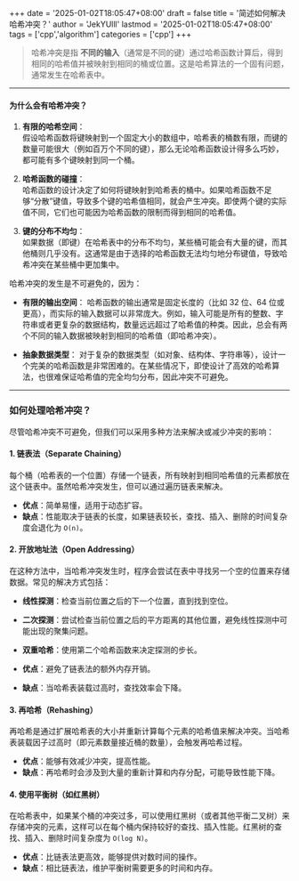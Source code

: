 +++
date = '2025-01-02T18:05:47+08:00'
draft = false
title = '简述如何解决哈希冲突？'
author = 'JekYUlll'
lastmod = '2025-01-02T18:05:47+08:00'
tags = ['cpp','algorithm']
categories = ['cpp']
+++

> 哈希冲突是指 **不同的输入**（通常是不同的键）通过哈希函数计算后，得到相同的哈希值并被映射到相同的桶或位置。这是哈希算法的一个固有问题，通常发生在哈希表中。

---

#### **为什么会有哈希冲突？**

1. **有限的哈希空间**：  
   假设哈希函数将键映射到一个固定大小的数组中，哈希表的桶数有限，而键的数量可能很大（例如百万个不同的键），那么无论哈希函数设计得多么巧妙，都可能有多个键映射到同一个桶。

2. **哈希函数的碰撞**：  
   哈希函数的设计决定了如何将键映射到哈希表的桶中。如果哈希函数不足够“分散”键值，导致多个键的哈希值相同，就会产生冲突。即使两个键的实际值不同，它们也可能因为哈希函数的限制而得到相同的哈希值。

3. **键的分布不均匀**：  
   如果数据（即键）在哈希表中的分布不均匀，某些桶可能会有大量的键，而其他桶则几乎没有。这通常是由于选择的哈希函数无法均匀地分布键值，导致哈希冲突在某些桶中更加集中。

哈希冲突的发生是不可避免的，因为：

- **有限的输出空间**：
哈希函数的输出通常是固定长度的（比如 32 位、64 位或更高），而实际的输入数据可以非常庞大。例如，输入可能是所有的整数、字符串或者更复杂的数据结构，数量远远超过了哈希值的种类。因此，总会有两个不同的输入数据被映射到相同的哈希值（即哈希冲突）。

- **抽象数据类型**：
对于复杂的数据类型（如对象、结构体、字符串等），设计一个完美的哈希函数是非常困难的。在某些情况下，即使设计了高效的哈希算法，也很难保证哈希值的完全均匀分布，因此冲突不可避免。

---

### **如何处理哈希冲突？**

尽管哈希冲突不可避免，但我们可以采用多种方法来解决或减少冲突的影响：

#### 1. **链表法（Separate Chaining）**

每个桶（哈希表的一个位置）存储一个链表，所有映射到相同哈希值的元素都放在这个链表中。虽然哈希冲突发生，但可以通过遍历链表来解决。
  
- **优点**：简单易懂，适用于动态扩容。
- **缺点**：性能取决于链表的长度，如果链表较长，查找、插入、删除的时间复杂度会退化为 `O(n)`。

#### 2. **开放地址法（Open Addressing）**

在这种方法中，当哈希冲突发生时，程序会尝试在表中寻找另一个空的位置来存储数据。常见的解决方式包括：
- **线性探测**：检查当前位置之后的下一个位置，直到找到空位。
- **二次探测**：尝试检查当前位置之后的平方距离的其他位置，避免线性探测中可能出现的聚集问题。
- **双重哈希**：使用第二个哈希函数来决定探测的步长。

- **优点**：避免了链表法的额外内存开销。
- **缺点**：当哈希表装载过高时，查找效率会下降。

#### 3. **再哈希（Rehashing）**

再哈希是通过扩展哈希表的大小并重新计算每个元素的哈希值来解决冲突。当哈希表装载因子过高时（即元素数量接近桶的数量），会触发再哈希过程。

- **优点**：能够有效减少冲突，提高性能。
- **缺点**：再哈希时会涉及到大量的重新计算和内存分配，可能导致性能下降。

#### 4. **使用平衡树（如红黑树）**

在哈希表中，如果某个桶的冲突过多，可以使用红黑树（或者其他平衡二叉树）来存储冲突的元素，这样可以在每个桶内保持较好的查找、插入性能。红黑树的查找、插入、删除时间复杂度为 `O(log N)`。

- **优点**：比链表法更高效，能够提供对数时间的操作。
- **缺点**：相比链表法，维护平衡树需要更多的时间和内存。